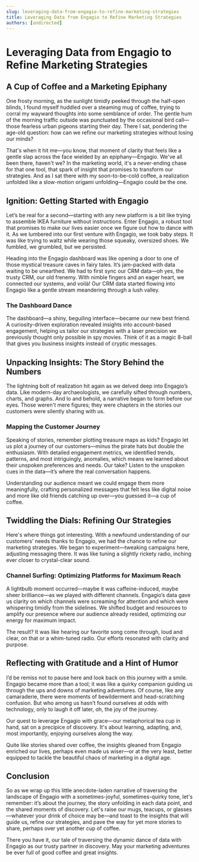 ```yaml
---
slug: leveraging-data-from-engagio-to-refine-marketing-strategies
title: Leveraging Data from Engagio to Refine Marketing Strategies
authors: [undirected]
---
```



# Leveraging Data from Engagio to Refine Marketing Strategies

## A Cup of Coffee and a Marketing Epiphany

One frosty morning, as the sunlight timidly peeked through the half-open blinds, I found myself huddled over a steaming mug of coffee, trying to corral my wayward thoughts into some semblance of order. The gentle hum of the morning traffic outside was punctuated by the occasional bird call—those fearless urban pigeons starting their day. There I sat, pondering the age-old question: how can we refine our marketing strategies without losing our minds? 

That's when it hit me—you know, that moment of clarity that feels like a gentle slap across the face wielded by an epiphany—Engagio. We've all been there, haven't we? In the marketing world, it's a never-ending chase for that one tool, that spark of insight that promises to transform our strategies. And as I sat there with my soon-to-be-cold coffee, a realization unfolded like a slow-motion origami unfolding—Engagio could be the one.

## Ignition: Getting Started with Engagio

Let’s be real for a second—starting with any new platform is a bit like trying to assemble IKEA furniture without instructions. Enter Engagio, a robust tool that promises to make our lives easier once we figure out how to dance with it. As we lumbered into our first venture with Engagio, we took baby steps. It was like trying to waltz while wearing those squeaky, oversized shoes. We fumbled, we grumbled, but we persisted.

Heading into the Engagio dashboard was like opening a door to one of those mystical treasure caves in fairy tales. It’s jam-packed with data waiting to be unearthed. We had to first sync our CRM data—oh yes, the trusty CRM, our old frenemy. With nimble fingers and an eager heart, we connected our systems, and voilà! Our CRM data started flowing into Engagio like a gentle stream meandering through a lush valley.

### The Dashboard Dance

The dashboard—a shiny, beguiling interface—became our new best friend. A curiosity-driven exploration revealed insights into account-based engagement, helping us tailor our strategies with a laser precision we previously thought only possible in spy movies. Think of it as a magic 8-ball that gives you business insights instead of cryptic messages.

## Unpacking Insights: The Story Behind the Numbers

The lightning bolt of realization hit again as we delved deep into Engagio’s data. Like modern-day archaeologists, we carefully sifted through numbers, charts, and graphs. And lo and behold, a narrative began to form before our eyes. Those weren't mere figures; they were chapters in the stories our customers were silently sharing with us.

### Mapping the Customer Journey

Speaking of stories, remember plotting treasure maps as kids? Engagio let us plot a journey of our customers—minus the pirate hats but double the enthusiasm. With detailed engagement metrics, we identified trends, patterns, and most intriguingly, anomalies, which means we learned about their unspoken preferences and needs. Our take? Listen to the unspoken cues in the data—it’s where the real conversation happens.

Understanding our audience meant we could engage them more meaningfully, crafting personalized messages that felt less like digital noise and more like old friends catching up over—you guessed it—a cup of coffee.

## Twiddling the Dials: Refining Our Strategies

Here's where things got interesting. With a newfound understanding of our customers’ needs thanks to Engagio, we had the chance to refine our marketing strategies. We began to experiment—tweaking campaigns here, adjusting messaging there. It was like tuning a slightly rickety radio, inching ever closer to crystal-clear sound. 

### Channel Surfing: Optimizing Platforms for Maximum Reach

A lightbulb moment occurred—maybe it was caffeine-induced, maybe sheer brilliance—as we played with different channels. Engagio’s data gave us clarity on which channels were screaming for attention and which were whispering timidly from the sidelines. We shifted budget and resources to amplify our presence where our audience already resided, optimizing our energy for maximum impact.

The result? It was like hearing our favorite song come through, loud and clear, on that or a whim-tuned radio. Our efforts resonated with clarity and purpose.

## Reflecting with Gratitude and a Hint of Humor

I’d be remiss not to pause here and look back on this journey with a smile. Engagio became more than a tool; it was like a quirky companion guiding us through the ups and downs of marketing adventures. Of course, like any camaraderie, there were moments of bewilderment and head-scratching confusion. But who among us hasn’t found ourselves at odds with technology, only to laugh it off later, oh, the joy of the journey.

Our quest to leverage Engagio with grace—our metaphorical tea cup in hand, sat on a precipice of discovery. It's about learning, adapting, and, most importantly, enjoying ourselves along the way.

Quite like stories shared over coffee, the insights gleaned from Engagio enriched our lives, perhaps even made us wiser—or at the very least, better equipped to tackle the beautiful chaos of marketing in a digital age.

## Conclusion

So as we wrap up this little anecdote-laden narrative of traversing the landscape of Engagio with a sometimes-joyful, sometimes-quirky tone, let's remember: it’s about the journey, the story unfolding in each data point, and the shared moments of discovery. Let's raise our mugs, teacups, or glasses—whatever your drink of choice may be—and toast to the insights that will guide us, refine our strategies, and pave the way for yet more stories to share, perhaps over yet another cup of coffee.

There you have it, our tale of traversing the dynamic dance of data with Engagio as our trusty partner in discovery. May your marketing adventures be ever full of good coffee and great insights.